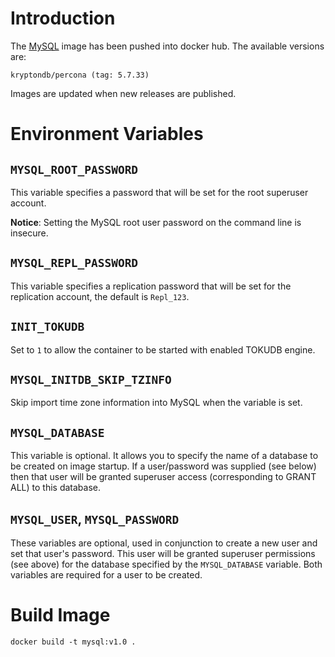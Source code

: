 # Introduction

The [MySQL](https://hub.docker.com/repository/docker/kryptondb/percona) image has been pushed into docker hub. The available versions are:

    kryptondb/percona (tag: 5.7.33)

Images are updated when new releases are published. 

# Environment Variables

## `MYSQL_ROOT_PASSWORD`

This variable specifies a password that will be set for the root superuser account.

**Notice**: Setting the MySQL root user password on the command line is insecure.

## `MYSQL_REPL_PASSWORD`

This variable specifies a replication password that will be set for the replication account, the default is `Repl_123`.

## `INIT_TOKUDB`

Set to `1` to allow the container to be started with enabled TOKUDB engine.

## `MYSQL_INITDB_SKIP_TZINFO`

Skip import time zone information into MySQL when the variable is set.

## `MYSQL_DATABASE`

This variable is optional. It allows you to specify the name of a database to be created on image startup. If a user/password was supplied (see below) then that user will be granted superuser access (corresponding to GRANT ALL) to this database.

## `MYSQL_USER`, `MYSQL_PASSWORD`

These variables are optional, used in conjunction to create a new user and set that user's password. This user will be granted superuser permissions (see above) for the database specified by the `MYSQL_DATABASE` variable. Both variables are required for a user to be created.

# Build Image

```
docker build -t mysql:v1.0 .
```
